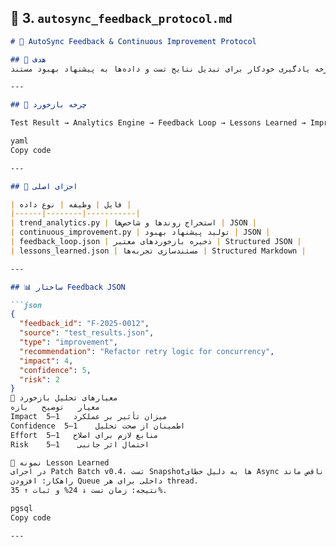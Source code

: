 ## 📙 3. `autosync_feedback_protocol.md`

```markdown
# 💬 AutoSync Feedback & Continuous Improvement Protocol

## 🎯 هدف
ایجاد چرخه یادگیری خودکار برای تبدیل نتایج تست و داده‌ها به پیشنهاد بهبود مستند.

---

## 🔁 چرخه بازخورد

Test Result → Analytics Engine → Feedback Loop → Lessons Learned → Improvement Suggestion

yaml
Copy code

---

## 🧠 اجزای اصلی

| فایل | وظیفه | نوع داده |
|------|--------|-----------|
| trend_analytics.py | استخراج روندها و شاخص‌ها | JSON |
| continuous_improvement.py | تولید پیشنهاد بهبود | JSON |
| feedback_loop.json | ذخیره بازخوردهای معتبر | Structured JSON |
| lessons_learned.json | مستندسازی تجربه‌ها | Structured Markdown |

---

## 📊 ساختار Feedback JSON

```json
{
  "feedback_id": "F-2025-0012",
  "source": "test_results.json",
  "type": "improvement",
  "recommendation": "Refactor retry logic for concurrency",
  "impact": 4,
  "confidence": 5,
  "risk": 2
}
🧩 معیارهای تحلیل بازخورد
معیار	توضیح	بازه
Impact	میزان تأثیر بر عملکرد	1–5
Confidence	اطمینان از صحت تحلیل	1–5
Effort	منابع لازم برای اصلاح	1–5
Risk	احتمال اثر جانبی	1–5

📘 نمونه Lesson Learned
در اجرای Patch Batch v0.4، تست Snapshotها به دلیل خطای Async ناقص ماند.
راهکار: افزودن Queue داخلی برای هر thread.
نتیجه: زمان تست ↓ 24% و ثبات ↑ 35%.

pgsql
Copy code

---